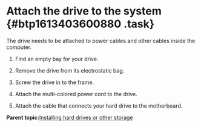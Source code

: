 # Attach the drive to the system {#btp1613403600880 .task}

The drive needs to be attached to power cables and other cables inside the computer.

1.  Find an empty bay for your drive.

2.  Remove the drive from its electrostatic bag.

3.  Screw the drive in to the frame.

4.  Attach the multi-colored power cord to the drive.

5.  Attach the cable that connects your hard drive to the motherboard.


**Parent topic:**[Installing hard drives or other storage](bgp1613403600781.md)

